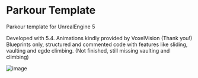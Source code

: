 # Parkour Template
Parkour template for UnrealEngine 5

Developed with 5.4. Animations kindly provided by VoxelVision (Thank you!) 
Blueprints only, structured and commented code with features like sliding, vaulting and egde climbing.
(Not finished, still missing vaulting and climbing)

![image](https://github.com/user-attachments/assets/1b3f41b4-1d13-4e4b-9aaa-136dc4695cf5)


